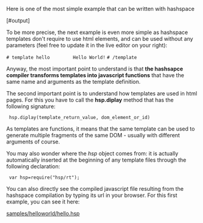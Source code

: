 
Here is one of the most simple example that can be written with hashspace

[#output]

To be more precise, the next example is even more simple as hashspace templates don't require to use html elements, and can be used without any parameters (feel free to update it in the live editor on your right):

  `# template hello ` 
  `        Hello World! ` 
  `# /template `   

Anyway, the most important point to understand is that **the hashsapce compiler transforms templates into javascript functions** that have the same name and arguments as the template definition.

The second important point is to understand how templates are used in html pages. For this you have to call the **hsp.diplay** method that has the following signature:

` hsp.diplay(template_return_value, dom_element_or_id)`

As templates are functions, it means that the same template can be used to generate multiple fragments of the same DOM - usually with different arguments of course.

You may also wonder where the *hsp* object comes from: it is actually automatically inserted at the beginning of any template files through the following declaration:

` var hsp=require("hsp/rt");`  

You can also directly see the compiled javascript file resulting from the hashspace compilation by typing its url in your browser. For this first example, you can see it here:

[samples/helloworld/hello.hsp][hello.hsp]

[hello.hsp]: /samples/helloworld/hello.hsp
